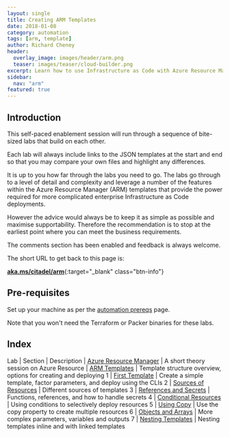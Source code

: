 ```yaml
---
layout: single
title: Creating ARM Templates
date: 2018-01-08
category: automation
tags: [arm, template]
author: Richard Cheney
header:
  overlay_image: images/header/arm.png
  teaser: images/teaser/cloud-builder.png
excerpt: Learn how to use Infrastructure as Code with Azure Resource Manager template deployments.
sidebar:
  nav: "arm"
featured: true
---
```

## Introduction

This self-paced enablement session will run through a sequence of bite-sized labs that build on each other.

Each lab will always include links to the JSON templates at the start and end so that you may compare your own files and highlight any differences.

It is up to you how far through the labs you need to go.  The labs go through to a level of detail and complexity and leverage a number of the features within the Azure Resource Manager (ARM) templates that provide the power required for more complicated enterprise Infrastructure as Code deployments.

However the advice would always be to keep it as simple as possible and maximise supportability.  Therefore the recommendation is to stop at the earliest point where you can meet the business requirements.

The comments section has been enabled and feedback is always welcome.

The short URL to get back to this page is:

[**aka.ms/citadel/arm**](https://aka.ms/citadel/arm){:target="_blank" class="btn-info"}

## Pre-requisites

Set up your machine as per the [automation prereqs](../prereqs) page.

Note that you won't need the Terraform or Packer binaries for these labs.

## Index

Lab | Section | Description
| [Azure Resource Manager](/automation/arm/theoryARM/) | A short theory session on Azure Resource
| [ARM Templates](/automation/arm/theoryTemplates/) | Template structure overview, options for creating and deploying
1 | [First Template](/automation/arm/lab1) | Create a simple template, factor parameters, and deploy using the CLIs
2 | [Sources of Resources](/automation/arm/lab2) | Different sources of templates
3 | [References and Secrets](/automation/arm/lab3) | Functions, references, and how to handle secrets
4 | [Conditional Resources](/automation/arm/lab4) | Using conditions to selectively deploy resources
5 | [Using Copy](/automation/arm/lab5) | Use the copy property to create multiple resources
6 | [Objects and Arrays](/automation/arm/lab6) | More complex parameters, variables and outputs
7 | [Nesting Templates](/automation/arm/lab7) | Nesting templates inline and with linked templates
